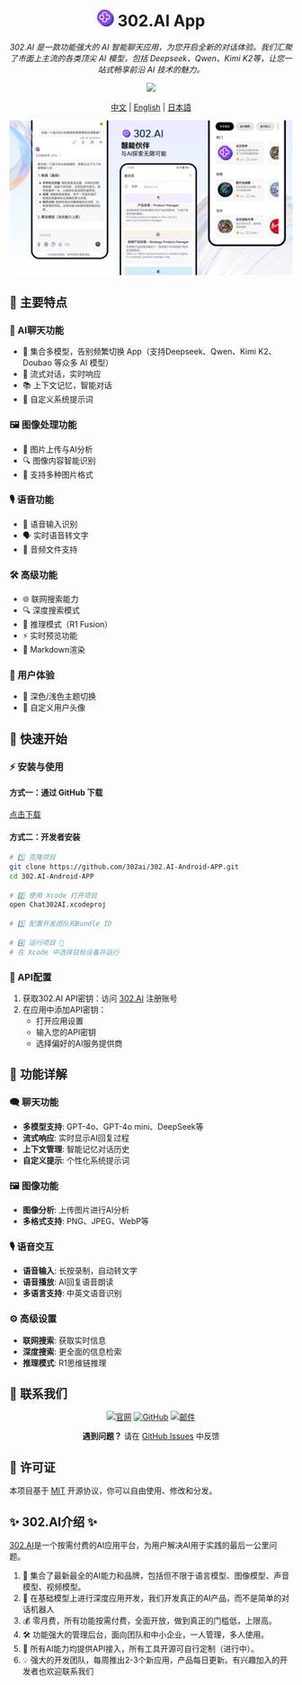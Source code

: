 <h1 align="center">
<img src='./docs/icon.svg' width='30'>
<span>
    302.AI App
</span>
</h1>
 
<p align="center">
<em>302.AI 是一款功能强大的 AI 智能聊天应用，为您开启全新的对话体验。我们汇聚了市面上主流的各类顶尖 AI 模型，包括 Deepseek、Qwen、Kimi K2等，让您一站式畅享前沿 AI 技术的魅力。</em>
</p>

<p align="center"><a href="https://github.com/302ai/302.AI-Android-APP/tree/main/Ai302/app/release" target="blank"><img src="https://file.302.ai/gpt/imgs/20250725/f79719888cf74f9c935432b7f882af93.jpg" width="20%"/></a></p >


<p align="center"><a href="README_zh.md">中文</a> | <a href="README.md">English</a> | <a href="README_ja.md">日本語</a></p>

![](docs/302.AI-Android-APP-cn.png)

## 🌟 主要特点

### 💬 AI聊天功能
- 🤖 集合多模型，告别频繁切换 App（支持Deepseek、Qwen、Kimi K2、Doubao 等众多 AI 模型）
- 🔄 流式对话，实时响应
- 📚 上下文记忆，智能对话
- 🎯 自定义系统提示词

### 🖼️ 图像处理功能
- 📸 图片上传与AI分析
- 🔍 图像内容智能识别
- 📱 支持多种图片格式

### 🎙️ 语音功能
- 🎤 语音输入识别
- 🗣️ 实时语音转文字
- 🎵 音频文件支持

### 🛠️ 高级功能
- 🌐 联网搜索能力
- 🔍 深度搜索模式
- 🧠 推理模式（R1 Fusion）
- ⚡ 实时预览功能
- 📝 Markdown渲染

### 🎨 用户体验
- 🌙 深色/浅色主题切换
- 👤 自定义用户头像


## 🚀 快速开始

### ⚡ 安装与使用

#### 方式一：通过 GitHub 下载

[点击下载](https://github.com/302ai/302.AI-Android-APP/tree/main/Ai302/app/release)

#### 方式二：开发者安装
```bash
# 1️⃣ 克隆项目
git clone https://github.com/302ai/302.AI-Android-APP.git
cd 302.AI-Android-APP

# 2️⃣ 使用 Xcode 打开项目
open Chat302AI.xcodeproj

# 3️⃣ 配置开发团队和Bundle ID

# 4️⃣ 运行项目 🎉
# 在 Xcode 中选择目标设备并运行
```

### 🔑 API配置

1. 获取302.AI API密钥：访问 [302.AI](https://302.ai) 注册账号
2. 在应用中添加API密钥：
   - 打开应用设置
   - 输入您的API密钥
   - 选择偏好的AI服务提供商

## 📱 功能详解

### 🗨️ 聊天功能

- **多模型支持**: GPT-4o、GPT-4o mini、DeepSeek等
- **流式响应**: 实时显示AI回复过程
- **上下文管理**: 智能记忆对话历史
- **自定义提示**: 个性化系统提示词

### 🖼️ 图像功能

- **图像分析**: 上传图片进行AI分析
- **多格式支持**: PNG、JPEG、WebP等

### 🎙️ 语音交互

- **语音输入**: 长按录制，自动转文字
- **语音播放**: AI回复语音朗读
- **多语言支持**: 中英文语音识别

### ⚙️ 高级设置

- **联网搜索**: 获取实时信息
- **深度搜索**: 更全面的信息检索
- **推理模式**: R1思维链推理

## 💬 联系我们

<div align="center">

[![官网](https://img.shields.io/badge/官网-302.ai-blue.svg)](https://302.ai)
[![GitHub](https://img.shields.io/badge/GitHub-302.AI--Android--APP-black.svg)](https://github.com/302ai/302.AI-Android-APP)
[![邮件](https://img.shields.io/badge/邮件-support@302.ai-red.svg)](mailto:support@302.ai)

**遇到问题？** 请在 [GitHub Issues](https://github.com/302ai/302.AI-Android-APP/issues) 中反馈

</div>


## 📄 许可证

本项目基于 [MIT](LICENSE) 开源协议，你可以自由使用、修改和分发。

## ✨ 302.AI介绍 ✨
[302.AI](https://302.ai)是一个按需付费的AI应用平台，为用户解决AI用于实践的最后一公里问题。
1. 🧠 集合了最新最全的AI能力和品牌，包括但不限于语言模型、图像模型、声音模型、视频模型。
2. 🚀 在基础模型上进行深度应用开发，我们开发真正的AI产品，而不是简单的对话机器人
3. 💰 零月费，所有功能按需付费，全面开放，做到真正的门槛低，上限高。
4. 🛠 功能强大的管理后台，面向团队和中小企业，一人管理，多人使用。
5. 🔗 所有AI能力均提供API接入，所有工具开源可自行定制（进行中）。
6. 💡 强大的开发团队，每周推出2-3个新应用，产品每日更新。有兴趣加入的开发者也欢迎联系我们